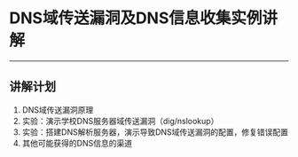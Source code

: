 # DNS域传送漏洞及DNS信息收集实例讲解
***
## 讲解计划
1. DNS域传送漏洞原理
2. 实验：演示学校DNS服务器域传送漏洞（dig/nslookup）
3. 实验：搭建DNS解析服务器，演示导致DNS域传送漏洞的配置，修复错误配置
4. 其他可能获得的DNS信息的渠道